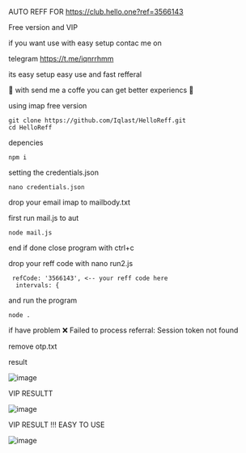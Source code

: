 AUTO REFF FOR https://club.hello.one?ref=3566143


Free version and VIP


if you want use with easy setup contac me on 

telegram https://t.me/iqnrrhmm

its easy setup easy use and fast refferal 

🚀 with send me a coffe you can get better experiencs 🚀



using imap free version 

    git clone https://github.com/Iqlast/HelloReff.git
    cd HelloReff

depencies 

    npm i 

setting the credentials.json 

    nano credentials.json

drop your email imap to mailbody.txt

first run mail.js to aut

    node mail.js 

end if done close program with ctrl+c

drop your reff code with nano run2.js

     refCode: '3566143', <-- your reff code here
      intervals: {


and run the program 

    node .


if have problem 
❌ Failed to process referral: Session token not found

remove otp.txt

result

![image](https://github.com/user-attachments/assets/184f61b0-2ced-4af8-aa92-c85183778fd9)


VIP RESULTT

![image](https://github.com/user-attachments/assets/b3d2f226-30f2-444d-bf73-cb4e3eed5c9b)




VIP RESULT !!!    EASY TO USE 

![image](https://github.com/user-attachments/assets/458e0ece-5f2d-4017-bee9-f5ece519e21c)


